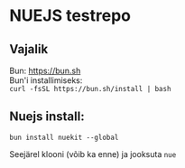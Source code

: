 # NUEJS testrepo
## Vajalik
Bun: https://bun.sh  
Bun'i installimiseks:  
`curl -fsSL https://bun.sh/install | bash`

## Nuejs install:
`bun install nuekit --global`  

Seejärel klooni (võib ka enne) ja jooksuta `nue`
